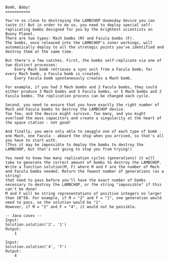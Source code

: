 
	Bomb, Baby!
	===========

	You're so close to destroying the LAMBCHOP doomsday device you can taste it! But in order to do so, you need to deploy special self-replicating bombs designed for you by the brightest scientists on Bunny Planet.
	There are two types: Mach bombs (M) and Facula bombs (F).
	The bombs, once released into the LAMBCHOP's inner workings, will automatically deploy to all the strategic points you've identified and destroy them at the same time.

	But there's a few catches. First, the bombs self-replicate via one of two distinct processes:
		Every Mach bomb retrieves a sync unit from a Facula bomb; for every Mach bomb, a Facula bomb is created;
		Every Facula bomb spontaneously creates a Mach bomb.

	For example, if you had 3 Mach bombs and 2 Facula bombs, they could either produce 3 Mach bombs and 5 Facula bombs, or 5 Mach bombs and 2 Facula bombs. The replication process can be changed each cycle.

	Second, you need to ensure that you have exactly the right number of Mach and Facula bombs to destroy the LAMBCHOP device.
	Too few, and the device might survive. Too many, and you might overload the mass capacitors and create a singularity at the heart of the space station - not good!

	And finally, you were only able to smuggle one of each type of bomb - one Mach, one Facula - aboard the ship when you arrived, so that's all you have to start with.
	(Thus it may be impossible to deploy the bombs to destroy the LAMBCHOP, but that's not going to stop you from trying!)

	You need to know how many replication cycles (generations) it will take to generate the correct amount of bombs to destroy the LAMBCHOP.
	Write a function solution(M, F) where M and F are the number of Mach and Facula bombs needed. Return the fewest number of generations (as a string)
	that need to pass before you'll have the exact number of bombs necessary to destroy the LAMBCHOP, or the string "impossible" if this can't be done!
	M and F will be string representations of positive integers no larger than 10^50. For example, if M = "2" and F = "1", one generation would need to pass, so the solution would be "1".
	However, if M = "2" and F = "4", it would not be possible.

	-- Java cases --
	Input:
	Solution.solution('2', '1')
	Output:
	    1

	Input:
	Solution.solution('4', '7')
	Output:
	    4
